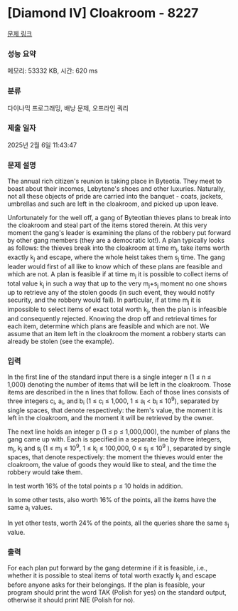 # [Diamond IV] Cloakroom - 8227 

[문제 링크](https://www.acmicpc.net/problem/8227) 

### 성능 요약

메모리: 53332 KB, 시간: 620 ms

### 분류

다이나믹 프로그래밍, 배낭 문제, 오프라인 쿼리

### 제출 일자

2025년 2월 6일 11:43:47

### 문제 설명

<p>The annual rich citizen's reunion is taking place in Byteotia. They meet to boast about their incomes, Lebytene's shoes and other luxuries. Naturally, not all these objects of pride are carried into the banquet - coats, jackets, umbrellas and such are left in the cloakroom, and picked up upon leave.</p>

<p>Unfortunately for the well off, a gang of Byteotian thieves plans to break into the cloakroom and steal part of the items stored therein. At this very moment the gang's leader is examining the plans of the robbery put forward by other gang members (they are a democratic lot!). A plan typically looks as follows: the thieves break into the cloakroom at time m<sub>j</sub>, take items worth exactly k<sub>j</sub> and escape, where the whole heist takes them s<sub>j</sub> time. The gang leader would first of all like to know which of these plans are feasible and which are not. A plan is feasible if at time m<sub>j</sub> it is possible to collect items of total value k<sub>j</sub> in such a way that up to the very m<sub>j</sub>+s<sub>j</sub> moment no one shows up to retrieve any of the stolen goods (in such event, they would notify security, and the robbery would fail). In particular, if at time m<sub>j</sub> it is impossible to select items of exact total worth k<sub>j</sub>, then the plan is infeasible and consequently rejected. Knowing the drop off and retrieval times for each item, determine which plans are feasible and which are not. We assume that an item left in the cloakroom the moment a robbery starts can already be stolen (see the example).</p>

### 입력 

 <p>In the first line of the standard input there is a single integer n (1 ≤ n ≤ 1,000) denoting the number of items that will be left in the cloakroom. Those items are described in the n lines that follow. Each of those lines consists of three integers c<sub>i</sub>, a<sub>i</sub>, and b<sub>i</sub> (1 ≤ c<sub>i</sub> ≤ 1,000, 1 ≤ a<sub>i </sub>< b<sub>i </sub>≤ 10<sup>9</sup>), separated by single spaces, that denote respectively: the item's value, the moment it is left in the cloakroom, and the moment it will be retrieved by the owner.</p>

<p>The next line holds an integer p (1 ≤ p ≤ 1,000,000), the number of plans the gang came up with. Each is specified in a separate line by three integers, m<sub>j</sub>, k<sub>j</sub> and s<sub>j </sub>(1 ≤ m<sub>j</sub> ≤ 10<sup>9</sup>, 1 ≤ k<sub>j</sub> ≤ 100,000, 0 ≤ s<sub>j</sub> ≤ 10<sup>9</sup> ), separated by single spaces, that denote respectively: the moment the thieves would enter the cloakroom, the value of goods they would like to steal, and the time the robbery would take them.</p>

<p>In test worth 16% of the total points p ≤ 10 holds in addition.</p>

<p>In some other tests, also worth 16% of the points, all the items have the same a<sub>i</sub> values.</p>

<p>In yet other tests, worth 24% of the points, all the queries share the same s<sub>j</sub> value.</p>

### 출력 

 <p>For each plan put forward by the gang determine if it is feasible, i.e., whether it is possible to steal items of total worth exactly k<sub>j</sub> and escape before anyone asks for their belongings. If the plan is feasible, your program should print the word TAK (Polish for yes) on the standard output, otherwise it should print NIE (Polish for no).</p>

